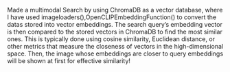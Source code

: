 Made a multimodal Search by using ChromaDB as a vector database, where I have used imageloaders(),OpenCLIPEmbeddingFunction() to convert the datas stored into vector embeddings. The search query’s embedding vector is then compared to the stored vectors in ChromaDB to find the most similar ones. This is typically done using cosine similarity, Euclidean distance, or other metrics that measure the closeness of vectors in the high-dimensional space. Then, the image whose embeddings are closer to query embeddings will be shown at first for effective similarity!
